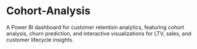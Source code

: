 # Cohort-Analysis
A Power BI dashboard for customer retention analytics, featuring cohort analysis, churn prediction, and interactive visualizations for LTV, sales, and customer lifecycle insights.
